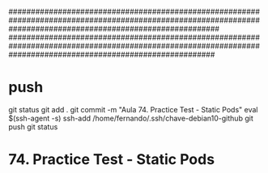 



############################################################################################################################################################### ##############################################################################################################################################################
# ##############################################################################################################################################################
# ##############################################################################################################################################################
# push

git status
git add .
git commit -m "Aula 74. Practice Test - Static Pods"
eval $(ssh-agent -s)
ssh-add /home/fernando/.ssh/chave-debian10-github
git push
git status





# ##############################################################################################################################################################
# 74. Practice Test - Static Pods